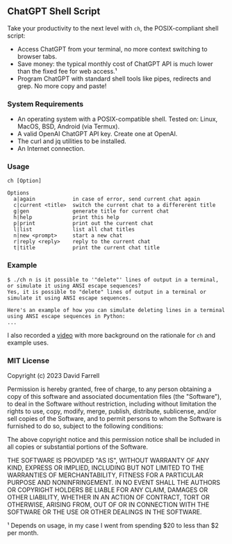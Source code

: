 ChatGPT Shell Script
---
Take your productivity to the next level with `ch`, the POSIX-compliant shell script:
- Access ChatGPT from your terminal, no more context switching to browser tabs.
- Save money: the typical monthly cost of ChatGPT API is much lower than the fixed fee for web access.¹
- Program ChatGPT with standard shell tools like pipes, redirects and grep. No more copy and paste!

### System Requirements
- An operating system with a POSIX-compatible shell. Tested on: Linux, MacOS, BSD, Android (via Termux).
- A valid OpenAI ChatGPT API key. Create one at OpenAI.
- The curl and jq utilities to be installed.
- An Internet connection.

### Usage
    ch [Option]
    
    Options
      a|again            in case of error, send current chat again
      c|current <title>  switch the current chat to a differerent title
      g|gen              generate title for current chat
      h|help             print this help
      p|print            print out the current chat
      l|list             list all chat titles
      n|new <prompt>     start a new chat
      r|reply <reply>    reply to the current chat
      t|title            print the current chat title

### Example
    $ ./ch n is it possible to '"delete"' lines of output in a terminal, or simulate it using ANSI escape sequences?
    Yes, it is possible to "delete" lines of output in a terminal or simulate it using ANSI escape sequences.
    
    Here's an example of how you can simulate deleting lines in a terminal using ANSI escape sequences in Python:
    ...

I also recorded a [video](https://www.youtube.com/watch?v=9aYUvLeM0yo) with more background on the rationale for
`ch` and example uses.

### MIT License

Copyright (c) 2023 David Farrell

Permission is hereby granted, free of charge, to any person obtaining a copy
of this software and associated documentation files (the "Software"), to deal
in the Software without restriction, including without limitation the rights
to use, copy, modify, merge, publish, distribute, sublicense, and/or sell
copies of the Software, and to permit persons to whom the Software is
furnished to do so, subject to the following conditions:

The above copyright notice and this permission notice shall be included in all
copies or substantial portions of the Software.

THE SOFTWARE IS PROVIDED "AS IS", WITHOUT WARRANTY OF ANY KIND, EXPRESS OR
IMPLIED, INCLUDING BUT NOT LIMITED TO THE WARRANTIES OF MERCHANTABILITY,
FITNESS FOR A PARTICULAR PURPOSE AND NONINFRINGEMENT. IN NO EVENT SHALL THE
AUTHORS OR COPYRIGHT HOLDERS BE LIABLE FOR ANY CLAIM, DAMAGES OR OTHER
LIABILITY, WHETHER IN AN ACTION OF CONTRACT, TORT OR OTHERWISE, ARISING FROM,
OUT OF OR IN CONNECTION WITH THE SOFTWARE OR THE USE OR OTHER DEALINGS IN THE
SOFTWARE.


¹ Depends on usage, in my case I went from spending $20 to less than $2 per month.

